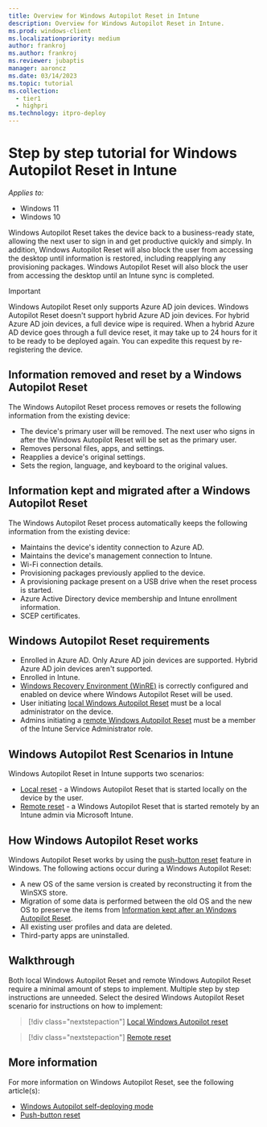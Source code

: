 ```yaml
---
title: Overview for Windows Autopilot Reset in Intune
description: Overview for Windows Autopilot Reset in Intune.
ms.prod: windows-client
ms.localizationpriority: medium
author: frankroj
ms.author: frankroj
ms.reviewer: jubaptis
manager: aaroncz
ms.date: 03/14/2023
ms.topic: tutorial
ms.collection: 
  - tier1
  - highpri
ms.technology: itpro-deploy
---
```


# Step by step tutorial for Windows Autopilot Reset in Intune

*Applies to:*

- Windows 11
- Windows 10

Windows Autopilot Reset takes the device back to a business-ready state, allowing the next user to sign in and get productive quickly and simply. In addition, Windows Autopilot Reset will also block the user from accessing the desktop until information is restored, including reapplying any provisioning packages. Windows Autopilot Reset will also block the user from accessing the desktop until an Intune sync is completed.

> [!IMPORTANT]
> Windows Autopilot Reset only supports Azure AD join devices. Windows Autopilot Reset doesn't support hybrid Azure AD join devices. For hybrid Azure AD join devices, a full device wipe is required. When a hybrid Azure AD device goes through a full device reset, it may take up to 24 hours for it to be ready to be deployed again. You can expedite this request by re-registering the device.

## Information removed and reset by a Windows Autopilot Reset

The Windows Autopilot Reset process removes or resets the following information from the existing device:

- The device's primary user will be removed. The next user who signs in after the Windows Autopilot Reset will be set as the primary user.
- Removes personal files, apps, and settings.
- Reapplies a device's original settings.
- Sets the region, language, and keyboard to the original values.

## Information kept and migrated after a Windows Autopilot Reset

The Windows Autopilot Reset process automatically keeps the following information from the existing device:

- Maintains the device's identity connection to Azure AD.
- Maintains the device's management connection to Intune.
- Wi-Fi connection details.
- Provisioning packages previously applied to the device.
- A provisioning package present on a USB drive when the reset process is started.
- Azure Active Directory device membership and Intune enrollment information.
- SCEP certificates.

## Windows Autopilot Reset requirements

- Enrolled in Azure AD. Only Azure AD join devices are supported. Hybrid Azure AD join devices aren't supported.
- Enrolled in Intune.
- [Windows Recovery Environment (WinRE)](/windows-hardware/manufacture/desktop/windows-recovery-environment--windows-re--technical-reference) is correctly configured and enabled on device where Windows Autopilot Reset will be used.
- User initiating [local Windows Autopilot Reset](local-autopilot-reset.md) must be a local administrator on the device.
- Admins initiating a [remote Windows Autopilot Reset](remote-autopilot-reset.md) must be a member of the Intune Service Administrator role.

## Windows Autopilot Rest Scenarios in Intune

Windows Autopilot Reset in Intune supports two scenarios:

- [Local reset](local-autopilot-reset.md) - a Windows Autopilot Reset that is started locally on the device by the user.
- [Remote reset](remote-autopilot-reset.md) - a Windows Autopilot Reset that is started remotely by an Intune admin via Microsoft Intune.

## How Windows Autopilot Reset works

Windows Autopilot Reset works by using the [push-button reset](/windows-hardware/manufacture/desktop/push-button-reset-overview) feature in Windows. The following actions occur during a Windows Autopilot Reset:

- A new OS of the same version is created by reconstructing it from the WinSXS store.
- Migration of some data is performed between the old OS and the new OS to preserve the items from [Information kept after an Windows Autopilot Reset](#information-kept-and-migrated-after-a-windows-autopilot-reset).
- All existing user profiles and data are deleted.
- Third-party apps are uninstalled.

## Walkthrough

Both local Windows Autopilot Reset and remote Windows Autopilot Reset require a minimal amount of steps to implement. Multiple step by step instructions are unneeded. Select the desired Windows Autopilot Reset scenario for instructions on how to implement:

> [!div class="nextstepaction"]
> [Local Windows Autopilot reset](local-autopilot-reset.md)

> [!div class="nextstepaction"]
> [Remote reset](remote-autopilot-reset.md)

## More information

For more information on Windows Autopilot Reset, see the following article(s):

- [Windows Autopilot self-deploying mode](../../windows-autopilot-reset.md)
- [Push-button reset](/windows-hardware/manufacture/desktop/push-button-reset-overview)
